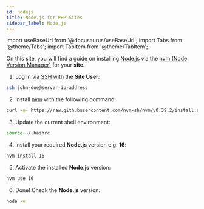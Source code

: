 ```yaml
---
id: nodejs
title: Node.js for PHP Sites
sidebar_label: Node.js
---
```


import useBaseUrl from '@docusaurus/useBaseUrl';
import Tabs from '@theme/Tabs';
import TabItem from '@theme/TabItem';

On this site, you will find a guide on installing [Node.js](https://nodejs.org/en/) via the [nvm (Node Version Manager)](https://github.com/nvm-sh/nvm) for your **site**.

1. Log in via [SSH](../../../frontend-area/ssh-ftp/#ssh-login) with the **Site User**:

```bash
ssh john-doe@server-ip-address
```

2. Install [nvm]((https://github.com/nvm-sh/nvm)) with the following command:

```bash
curl -o- https://raw.githubusercontent.com/nvm-sh/nvm/v0.39.2/install.sh | bash
```

3. Update the current shell environment:

```bash
source ~/.bashrc
```

4. Install your required **Node.js** version e.g. **16**:

```bash
nvm install 16
```

5. Activate the installed **Node.js** version:

```bash
nvm use 16
```

6. Done! Check the **Node.js** version:

```bash
node -v
```
